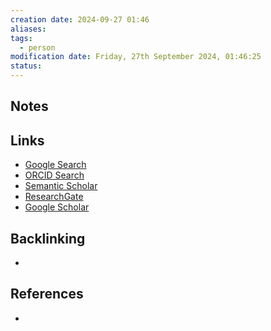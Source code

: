 ```yaml
---
creation date: 2024-09-27 01:46
aliases: 
tags:
  - person
modification date: Friday, 27th September 2024, 01:46:25
status:
---
```


## Notes

## Links

- [Google Search](https://www.google.com/search?q=Ana+Bonifácio)
- [ORCID Search](https://orcid.org/orcid-search/search?searchQuery=Ana%20Bonif%C3%A1cio)
- [Semantic Scholar](https://www.semanticscholar.org/search?q=Ana%20Bonif%C3%A1cio&sort=relevance)
- [ResearchGate](https://www.researchgate.net/search?q=Ana%20Bonif%C3%A1cio)
- [Google Scholar](https://scholar.google.com/scholar?q=Ana+Bonifácio)

## Backlinking

+

## References

+

